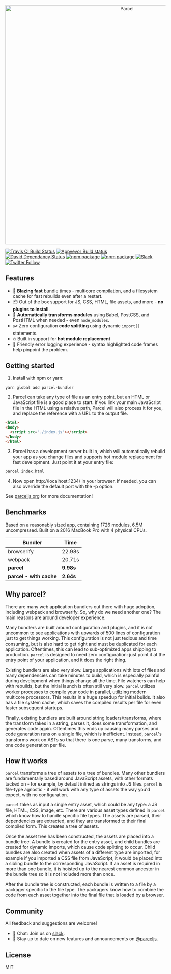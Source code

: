 <p align="center">
  <a href="https://parceljs.org/" target="_blank">
    <img alt="Parcel" src="https://user-images.githubusercontent.com/19409/31321658-f6aed0f2-ac3d-11e7-8100-1587e676e0ec.png" width="749">
  </a>
</p>

[![Travis CI Build Status](https://travis-ci.org/parcel-bundler/parcel.svg?branch=master)](https://travis-ci.org/parcel-bundler/parcel)
[![Appveyor Build status](https://ci.appveyor.com/api/projects/status/nr7d6qjxj3wwsw6n?svg=true)](https://ci.appveyor.com/project/devongovett/parcel)
[![David Dependancy Status](https://david-dm.org/parcel-bundler/parcel.svg)](https://david-dm.org/parcel-bundler/parcel)
[![npm package](https://img.shields.io/npm/v/parcel-bundler.svg)](https://www.npmjs.com/package/parcel-bundler)
[![npm package](https://img.shields.io/npm/dm/parcel-bundler.svg)](https://www.npmjs.com/package/parcel-bundler)
[![Slack](https://slack.parceljs.org/badge.svg)](https://slack.parceljs.org)
[![Twitter Follow](https://img.shields.io/twitter/follow/parceljs.svg?style=social)](https://twitter.com/parceljs)

## Features

* 🚀 **Blazing fast** bundle times - multicore compilation, and a filesystem cache for fast rebuilds even after a restart.
* 📦 Out of the box support for JS, CSS, HTML, file assets, and more - **no plugins to install**.
* 🐠 **Automatically transforms modules** using Babel, PostCSS, and PostHTML when needed - even `node_modules`.
* ✂️ Zero configuration **code splitting** using dynamic `import()` statements.
* 🔥 Built in support for **hot module replacement**
* 🚨 Friendly error logging experience - syntax highlighted code frames help pinpoint the problem.

## Getting started

1. Install with npm or yarn:

```shell
yarn global add parcel-bundler
```

2. Parcel can take any type of file as an entry point, but an HTML or JavaScript file is a good place to start. If you link your main JavaScript file in the HTML using a relative path, Parcel will also process it for you, and replace the reference with a URL to the output file.

```html
<html>
<body>
  <script src="./index.js"></script>
</body>
</html>
```

3. Parcel has a development server built in, which will automatically rebuild your app as you change files and supports hot module replacement for fast development. Just point it at your entry file:

```shell
parcel index.html
```

4. Now open http://localhost:1234/ in your browser. If needed, you can also override the default port with the -p option.

See [parceljs.org](https://parceljs.org) for more documentation!

## Benchmarks

Based on a reasonably sized app, containing 1726 modules, 6.5M uncompressed. Built on a 2016 MacBook Pro with 4 physical CPUs.

| Bundler                 | Time      |
| ----------------------- | --------- |
| browserify              | 22.98s    |
| webpack                 | 20.71s    |
| **parcel**              | **9.98s** |
| **parcel - with cache** | **2.64s** |

## Why parcel?

There are many web application bundlers out there with huge adoption, including webpack and browserify. So, why do we need another one? The main reasons are around developer experience.

Many bundlers are built around configuration and plugins, and it is not uncommon to see applications with upwards of 500 lines of configuration just to get things working. This configuration is not just tedious and time consuming, but is also hard to get right and must be duplicated for each application. Oftentimes, this can lead to sub-optimized apps shipping to production. `parcel` is designed to need zero configuration: just point it at the entry point of your application, and it does the right thing.

Existing bundlers are also very slow. Large applications with lots of files and many dependencies can take minutes to build, which is especially painful during development when things change all the time. File watchers can help with rebuilds, but the initial launch is often still very slow. `parcel` utilizes worker processes to compile your code in parallel, utilizing modern multicore processors. This results in a huge speedup for initial builds. It also has a file system cache, which saves the compiled results per file for even faster subsequent startups.

Finally, existing bundlers are built around string loaders/transforms, where the transform takes in a string, parses it, does some transformation, and generates code again. Oftentimes this ends up causing many parses and code generation runs on a single file, which is inefficient. Instead, `parcel`'s transforms work on ASTs so that there is one parse, many transforms, and one code generation per file.

## How it works

`parcel` transforms a tree of assets to a tree of bundles. Many other bundlers are fundamentally based around JavaScript assets, with other formats tacked on - for example, by default inlined as strings into JS files. `parcel` is file-type agnostic - it will work with any type of assets the way you'd expect, with no configuration.

`parcel` takes as input a single entry asset, which could be any type: a JS file, HTML, CSS, image, etc. There are various asset types defined in `parcel` which know how to handle specific file types. The assets are parsed, their dependencies are extracted, and they are transformed to their final compiled form. This creates a tree of assets.

Once the asset tree has been constructed, the assets are placed into a bundle tree. A bundle is created for the entry asset, and child bundles are created for dynamic imports, which cause code splitting to occur. Child bundles are also created when assets of a different type are imported, for example if you imported a CSS file from JavaScript, it would be placed into a sibling bundle to the corresponding JavaScript. If an asset is required in more than one bundle, it is hoisted up to the nearest common ancestor in the bundle tree so it is not included more than once.

After the bundle tree is constructed, each bundle is written to a file by a packager specific to the file type. The packagers know how to combine the code from each asset together into the final file that is loaded by a browser.

## Community

All feedback and suggestions are welcome!

* 💬 Chat: Join us on [slack](https://slack.parceljs.org/).
* 📣 Stay up to date on new features and announcements on [@parceljs](https://twitter.com/parceljs).

## License

MIT
